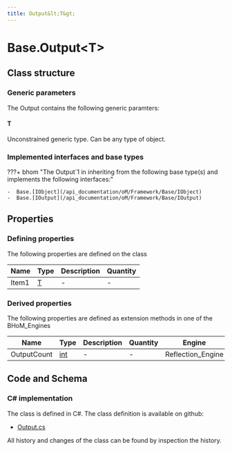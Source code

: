 ```yaml
---
title: Output&lt;T&gt;
---
```


# Base.Output&lt;T&gt;



## Class structure

### Generic parameters

The Output contains the following generic paramters:

#### T

Unconstrained generic type. Can be any type of object.

### Implemented interfaces and base types

???+ bhom "The Output`1 in inheriting from the following base type(s) and implements the following interfaces:"

    -  Base.[IObject](/api_documentation/oM/Framework/Base/IObject)
    -  Base.[IOutput](/api_documentation/oM/Framework/Base/IOutput)


## Properties



### Defining properties

The following properties are defined on the class

| Name             | Type             | Description      | Quantity         |
|------------------|------------------|------------------|------------------|
| Item1 | [T](#t) | - | - |


### Derived properties

The following properties are defined as extension methods in one of the BHoM_Engines

| Name             | Type             | Description      | Quantity         | Engine           |
|------------------|------------------|------------------|------------------|------------------|
| OutputCount | [int](https://learn.microsoft.com/en-us/dotnet/api/System.Int32?view=netstandard-2.0) | - | - | Reflection_Engine |


## Code and Schema

### C# implementation

The class is defined in C#. The class definition is available on github:

- [Output.cs](https://github.com/BHoM/BHoM/blob/develop/BHoM/Output.cs)

All history and changes of the class can be found by inspection the history.
